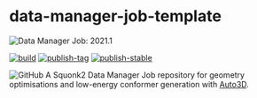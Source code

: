 # data-manager-job-template

![Data Manager Job: 2021.1](https://img.shields.io/badge/data%20manager%20job-2021.1-000000?labelColor=dc332e)


[![build](https://github.com/InformaticsMatters/squonk2-auto3d/actions/workflows/build.yaml/badge.svg)](https://github.com/InformaticsMatters/squonk2-auto3d/actions/workflows/build.yaml)
[![publish-tag](https://github.com/InformaticsMatters/squonk2-auto3d/actions/workflows/publish-tag.yaml/badge.svg)](https://github.com/InformaticsMatters/squonk2-auto3d/actions/workflows/publish-tag.yaml)
[![publish-stable](https://github.com/InformaticsMatters/squonk2-auto3d/actions/workflows/publish-stable.yaml/badge.svg)](https://github.com/InformaticsMatters/squonk2-auto3d/actions/workflows/publish-stable.yaml)

![GitHub](https://img.shields.io/github/license/informaticsmatters/squonk2-jaqpot)
A Squonk2 Data Manager Job repository for geometry optimisations and low-energy conformer generation with [Auto3D](https://pypi.org/project/Auto3D/).



[buildx]: https://docs.docker.com/buildx/working-with-buildx
[buildx gist]: https://gist.github.com/alanbchristie/14da3444f3fed6f0adcf877a82b56804.js
[im-jote]: https://pypi.org/project/im-jote
